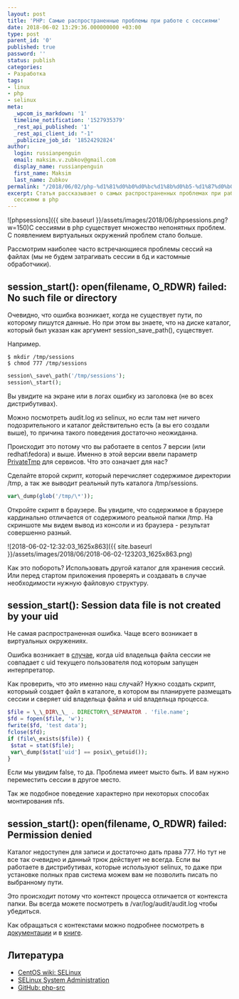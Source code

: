 ```yaml
---
layout: post
title: 'PHP: Самые распространенные проблемы при работе с сессиями'
date: 2018-06-02 13:29:36.000000000 +03:00
type: post
parent_id: '0'
published: true
password: ''
status: publish
categories:
- Разработка
tags:
- linux
- php
- selinux
meta:
  _wpcom_is_markdown: '1'
  timeline_notification: '1527935379'
  _rest_api_published: '1'
  _rest_api_client_id: "-1"
  _publicize_job_id: '18524292824'
author:
  login: russianpenguin
  email: maksim.v.zubkov@gmail.com
  display_name: russianpenguin
  first_name: Maksim
  last_name: Zubkov
permalink: "/2018/06/02/php-%d1%81%d0%b0%d0%bc%d1%8b%d0%b5-%d1%87%d0%b0%d1%81%d1%82%d1%8b%d0%b5-%d0%bf%d1%80%d0%be%d0%b1%d0%bb%d0%b5%d0%bc%d1%8b-%d1%81-%d1%81%d0%b5%d1%81%d1%81%d0%b8%d1%8f%d0%bc%d0%b8/"
excerpt: Статья рассказывает о самых распространенных проблемах при работе с файловыми
  сессиями в php
---
```

![phpsessions]({{ site.baseurl }}/assets/images/2018/06/phpsessions.png?w=150)С сессиями в php существует множество непонятных проблем. С появлением виртуальных окружений проблем стало больше.

Рассмотрим наиболее часто встречающиеся проблемы сессий на файлах (мы не будем затрагивать сессии в бд и кастомные обработчики).

## session\_start(): open(filename, O\_RDWR) failed: No such file or directory

Очевидно, что ошибка возникает, когда не существует пути, по которому пишутся данные. Но при этом вы знаете, что на диске каталог, который был указан как аргумент session\_save\_path(), существует.

Например.

```shell
$ mkdir /tmp/sessions  
$ chmod 777 /tmp/sessions
```

```php
session\_save\_path('/tmp/sessions');  
session\_start();
```

Вы увидите на экране или в логах ошибку из заголовка (не во всех дистрибутивах).

Можно посмотреть audit.log из selinux, но если там нет ничего подозрительного и каталог действительно есть (а вы его создали выше), то причина такого поведения достаточно неожиданна.

Происходит это потому что вы работаете в centos 7 версии (или redhat\fedora) и выше. Именно в этой версии ввели параметр [PrivateTmp](https://help.directadmin.com/item.php?id=561) для сервисов. Что это означает для нас?

Сделайте второй скрипт, который перечисляет содержимое директории /tmp, а так же выводит реальный путь каталога /tmp/sessions.

```php
var\_dump(glob('/tmp/\*'));
```

Откройте скрипт в браузере. Вы увидите, что содержимое в браузере кардинально отличается от содержимого реальной папки /tmp. На скриншоте мы видем вывод из консоли и из браузера - результат совершенно разный.

![2018-06-02-12:32:03_1625x863]({{ site.baseurl }}/assets/images/2018/06/2018-06-02-123203_1625x863.png)

Как это побороть? Использовать другой каталог для хранения сессий. Или перед стартом приложения проверять и создавать в случае необходимости нужную файловую структуру.

## session\_start(): Session data file is not created by your uid

Не самая распространенная ошибка. Чаще всего возникает в виртуальных окружениях.

Ошибка возникает в [случае](https://github.com/php/php-src/blob/5eb1f92f31cafc48384f9096012f421b37f6d425/ext/session/mod_files.c#L206-L211), когда uid владельца файла сессии не совпадает с uid текущего пользователя под которым запущен интерпретатор.

Как проверить, что это именно наш случай? Нужно создать скрипт, которыый создает файл в каталоге, в котором вы планируете размещать сессии и сверяет uid владельца файла и uid владельца процесса.

```php
$file = \_\_DIR\_\_ . DIRECTORY\_SEPARATOR . 'file.name';  
$fd = fopen($file, 'w');  
fwrite($fd, 'test data');  
fclose($fd);  
if (file\_exists($file)) {  
 $stat = stat($file);  
 var\_dump($stat['uid'] == posix\_getuid());  
}
```

Если мы увидим false, то да. Проблема имеет мысто быть. И вам нужно переместить сессии в другое место.

Так же подобное поведение характерно при некоторых способах монтирования nfs.

## session\_start(): open(filename, O\_RDWR) failed: Permission denied

Каталог недоступен для записи и достаточно дать права 777. Но тут не все так очевидно и данный трюк действует не всегда. Если вы работаете в дистрибутивах, которые используют selinux, то даже при установке полных прав система можем вам не позволить писать по выбранному пути.

Это происходит потому что контекст процесса отличается от контекста папки. Вы всегда можете посмотреть в /var/log/audit/audit.log чтобы убедиться.

Как обращаться с контекстами можно подробнее посмотреть в [документации](https://wiki.centos.org/HowTos/SELinux) и в [книге](https://www.packtpub.com/networking-and-servers/selinux-system-administration).

## Литература

- [CentOS wiki: SELinux](https://wiki.centos.org/HowTos/SELinux)
- [SELinux System Administration](https://www.packtpub.com/networking-and-servers/selinux-system-administration)
- [GitHub: php-src](https://github.com/php/php-src/tree/master/ext/session)
